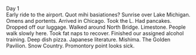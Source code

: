 Day 1   
Early ride to the airport. Quot mihi basiationes? Sunrise over Lake Michigan. Omens and portents. Arrived in Chicago. Took the L. Had pancakes. Dropped off our luggage. Walked around North Bridge. Limestone. People walk slowly here. Took fat naps to recover. Finished our assigned alcohol training. Deep dish pizza. Japanese literature. Mishima. The Golden Pavilion. Snow Country. Promontory point looks sick.